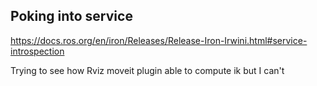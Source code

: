 ## Poking into service 

https://docs.ros.org/en/iron/Releases/Release-Iron-Irwini.html#service-introspection

Trying to see how Rviz moveit plugin able to compute ik but I can't